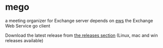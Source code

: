 # mego

a meeting organizer for Exchange server depends on [ews](http://github.com/mhewedy/ews) the Exchange Web Service go client

Download the latest release from [the releases section](https://github.com/mhewedy/mego/releases/latest) (Linux, mac and win releases available) 
